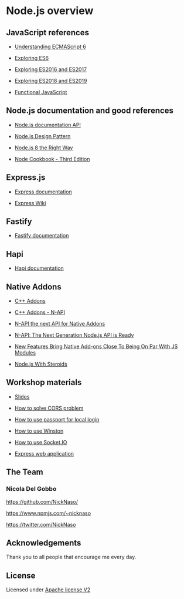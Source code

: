 # Node.js overview

## JavaScript references

- [Understanding ECMAScript 6](https://leanpub.com/understandinges6/read)

- [Exploring ES6](http://exploringjs.com/es6/)

- [Exploring ES2016 and ES2017](http://exploringjs.com/es2016-es2017.html)

- [Exploring ES2018 and ES2019](http://exploringjs.com/es2018-es2019/index.html)

- [Functional JavaScript](https://www.manning.com/books/functional-programming-in-javascript)

## Node.js documentation and good references

- [Node.js documentation API](https://nodejs.org/dist/latest/docs/api/)

- [Node.js Design Pattern](https://www.packtpub.com/web-development/nodejs-design-patterns-second-edition)

- [Node.js 8 the Right Way](https://pragprog.com/book/jwnode2/node-js-8-the-right-way)

- [Node Cookbook - Third Edition](https://www.packtpub.com/web-development/node-cookbook-third-edition)

## Express.js

- [Express documentation](http://expressjs.com/)

- [Express Wiki](https://github.com/expressjs/express/wiki)

## Fastify

- [Fastify documentation](https://www.fastify.io/)

## Hapi

- [Hapi documentation](https://hapijs.com/)

## Native Addons

- [C++ Addons](https://nodejs.org/dist/latest/docs/api/addons.html)

- [C++ Addons - N-API](https://nodejs.org/dist/latest/docs/api/n-api.html)

- [N-API the next API for Native Addons](https://youtu.be/-Oniup60Afs)

- [N-API: The Next Generation Node.js API is Ready](https://www.youtube.com/watch?v=BrJcsYjp8Nw)

- [New Features Bring Native Add-ons Close To Being On Par With JS Modules](https://medium.com/the-node-js-collection/new-features-bring-native-add-ons-close-to-being-on-par-with-js-modules-cd4f9b8e4b4)

- [Node.js With Steroids](https://youtu.be/KuFSDDggbOs)

## Workshop materials

- [Slides](/slides)

- [How to solve CORS problem](express-cors)

- [How to use passport for local login](passport-local-how-to)

- [How to use Winston](express-winston-logger)

- [How to use Socket.IO](express-socket-io)

- [Express web application](express-example)

## The Team

### Nicola Del Gobbo

<https://github.com/NickNaso/>

<https://www.npmjs.com/~nicknaso>

<https://twitter.com/NickNaso>

<a name="acknowledgements"></a>

## Acknowledgements

Thank you to all people that encourage me every day.

<a name="license"></a>

## License

Licensed under [Apache license V2](./LICENSE)